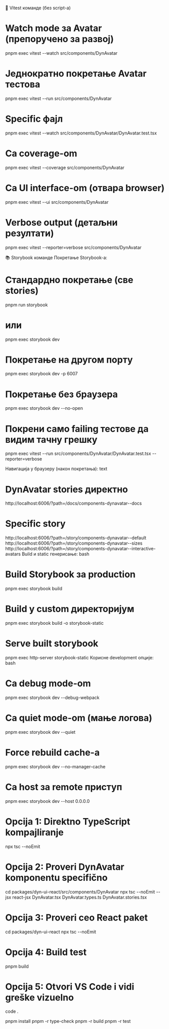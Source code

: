 🧪 Vitest команде (без script-a)

# Watch mode за Avatar (препоручено за развој)
pnpm exec vitest --watch src/components/DynAvatar

# Једнократно покретање Avatar тестова
pnpm exec vitest --run src/components/DynAvatar

# Specific фајл
pnpm exec vitest --watch src/components/DynAvatar/DynAvatar.test.tsx

# Са coverage-om
pnpm exec vitest --coverage src/components/DynAvatar

# Са UI interface-om (отвара browser)
pnpm exec vitest --ui src/components/DynAvatar

# Verbose output (детаљни резултати)
pnpm exec vitest --reporter=verbose src/components/DynAvatar



📚 Storybook команде
Покретање Storybook-a:


# Стандардно покретање (све stories)
pnpm run storybook
# или
pnpm exec storybook dev

# Покретање на другом порту
pnpm exec storybook dev -p 6007

# Покретање без браузера
pnpm exec storybook dev --no-open

# Покрени само failing тестове да видим тачну грешку
pnpm exec vitest --run src/components/DynAvatar/DynAvatar.test.tsx --reporter=verbose


Навигација у браузеру (након покретања):
text
# DynAvatar stories директно
http://localhost:6006/?path=/docs/components-dynavatar--docs

# Specific story
http://localhost:6006/?path=/story/components-dynavatar--default
http://localhost:6006/?path=/story/components-dynavatar--sizes
http://localhost:6006/?path=/story/components-dynavatar--interactive-avatars
Build и static генерисање:
bash
# Build Storybook за production
pnpm exec storybook build

# Build у custom директоријум
pnpm exec storybook build -o storybook-static

# Serve built storybook
pnpm exec http-server storybook-static
Корисне development опције:
bash
# Са debug mode-om
pnpm exec storybook dev --debug-webpack

# Са quiet mode-om (мање логова)
pnpm exec storybook dev --quiet

# Force rebuild cache-a
pnpm exec storybook dev --no-manager-cache

# Са host за remote приступ
pnpm exec storybook dev --host 0.0.0.0



# Opcija 1: Direktno TypeScript kompajliranje
npx tsc --noEmit

# Opcija 2: Proveri DynAvatar komponentu specifično
cd packages/dyn-ui-react/src/components/DynAvatar
npx tsc --noEmit --jsx react-jsx DynAvatar.tsx DynAvatar.types.ts DynAvatar.stories.tsx

# Opcija 3: Proveri ceo React paket
cd packages/dyn-ui-react
npx tsc --noEmit

# Opcija 4: Build test
pnpm build

# Opcija 5: Otvori VS Code i vidi greške vizuelno
code .



pnpm install
pnpm -r type-check
pnpm -r build
pnpm -r test
